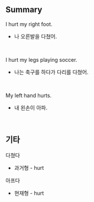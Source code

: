## Summary

I hurt my right foot.
- 나 오른발을 다쳤어.

<br>

I hurt my legs playing soccer.
- 나는 축구를 하다가 다리를 다쳤어.

<br>

My left hand hurts.
- 내 왼손이 아파.

<br>

## 기타

다쳤다
- 과거형 - hurt

아프다
- 현재형 - hurt
